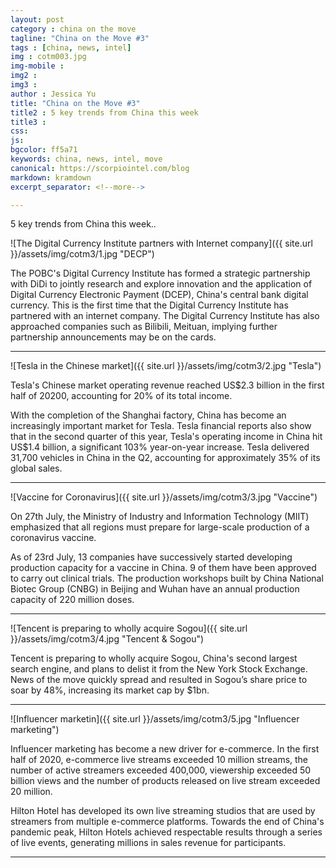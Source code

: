 ```yaml
---
layout: post
category : china on the move
tagline: "China on the Move #3"
tags : [china, news, intel]
img : cotm003.jpg
img-mobile : 
img2 : 
img3 : 
author : Jessica Yu
title: "China on the Move #3"
title2 : 5 key trends from China this week
title3 : 
css: 
js: 
bgcolor: ff5a71
keywords: china, news, intel, move
canonical: https://scorpiointel.com/blog
markdown: kramdown
excerpt_separator: <!--more-->

---
```


5 key trends from China this week..

<!--more-->

![The Digital Currency Institute partners with Internet company]({{ site.url }}/assets/img/cotm3/1.jpg "DECP")

The POBC's Digital Currency Institute has formed a strategic partnership with DiDi to jointly research and explore innovation and the application of Digital Currency Electronic Payment (DCEP), China's central bank digital currency. This is the first time that the Digital Currency Institute has partnered with an internet company. The Digital Currency Institute has also approached companies such as Bilibili, Meituan, implying further partnership announcements may be on the cards.

---
![Tesla in the Chinese market]({{ site.url }}/assets/img/cotm3/2.jpg "Tesla")

Tesla's Chinese market operating revenue reached US$2.3 billion in the first half of 20200, accounting for 20% of its total income.

With the completion of the Shanghai factory, China has become an increasingly important market for Tesla. Tesla financial reports also show that in the second quarter of this year, Tesla's operating income in China hit US$1.4 billion, a significant 103% year-on-year increase. Tesla delivered 31,700 vehicles in China in the Q2, accounting for approximately 35% of its global sales.

---
![Vaccine for Coronavirus]({{ site.url }}/assets/img/cotm3/3.jpg "Vaccine")

On 27th July, the Ministry of Industry and Information Technology (MIIT) emphasized that all regions must prepare for large-scale production of a coronavirus vaccine.

As of 23rd July, 13 companies have successively started developing production capacity for a vaccine in China. 9 of them have been approved to carry out clinical trials. The production workshops built by China National Biotec Group (CNBG) in Beijing and Wuhan have an annual production capacity of 220 million doses.

---
![Tencent is preparing to wholly acquire Sogou]({{ site.url }}/assets/img/cotm3/4.jpg "Tencent & Sogou")

Tencent is preparing to wholly acquire Sogou, China's second largest search engine, and plans to delist it from the New York Stock Exchange. News of the move quickly spread and resulted in Sogou’s share price to soar by 48%, increasing its market cap by $1bn.

---
![Influencer marketin]({{ site.url }}/assets/img/cotm3/5.jpg "Influencer marketing")

Influencer marketing has become a new driver for e-commerce. In the first half of 2020, e-commerce live streams exceeded 10 million streams, the number of active streamers exceeded 400,000, viewership exceeded 50 billion views and the number of products released on live stream exceeded 20 million. 

Hilton Hotel has developed its own live streaming studios that are used by streamers from multiple e-commerce platforms. Towards the end of China's pandemic peak, Hilton Hotels achieved respectable results through a series of live events, generating millions in sales revenue for participants.

---
